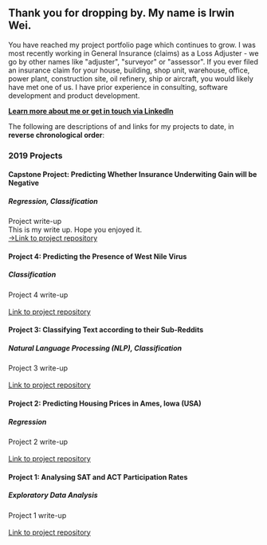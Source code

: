 ## Thank you for dropping by. My name is Irwin Wei.

You have reached my project portfolio page which continues to grow. I was most recently working in General Insurance (claims) as a Loss Adjuster - we go by other names like "adjuster", "surveyor" or "assessor". If you ever filed an insurance claim for your house, building, shop unit, warehouse, office, power plant, construction site, oil refinery, ship or aircraft, you would likely have met one of us. I have prior experience in consulting, software development and product development.

<a style="font-weight:bold" href="https://www.linkedin.com/in/irwinwei" target="_blank">Learn more about me or get in touch via LinkedIn</a>

The following are descriptions of and links for my projects to date, in **reverse chronological order**:

### 2019 Projects
#### Capstone Project: Predicting Whether Insurance Underwiting Gain will be Negative
##### Regression, Classification
Project write-up<br>
This is my write up. Hope you enjoyed it.
<br><a href="https://www.github.com/irwinwei73/GA-DSI-Capstone" target="_blank">->Link to project repository</a>

#### Project 4: Predicting the Presence of West Nile Virus
##### Classification
Project 4 write-up<br>
<br><a href="https://www.github.com/irwinwei73/GA-DSI-Project-04" target="_blank">Link to project repository</a>

#### Project 3: Classifying Text according to their Sub-Reddits
##### Natural Language Processing (NLP), Classification
Project 3 write-up<br>
<br><a href="https://www.github.com/irwinwei73/GA-DSI-Project-03" target="_blank">Link to project repository</a>

#### Project 2: Predicting Housing Prices in Ames, Iowa (USA)
##### Regression
Project 2 write-up<br>
<br><a href="https://www.github.com/irwinwei73/GA-DSI-Project-02" target="_blank">Link to project repository</a>

#### Project 1: Analysing SAT and ACT Participation Rates
##### Exploratory Data Analysis
Project 1 write-up<br>
<br><a href="https://www.github.com/irwinwei73/GA-DSI-Project-01" target="_blank">Link to project repository</a>

